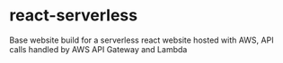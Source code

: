# react-serverless
Base website build for a serverless react website hosted with AWS, API calls handled by AWS API Gateway and Lambda
